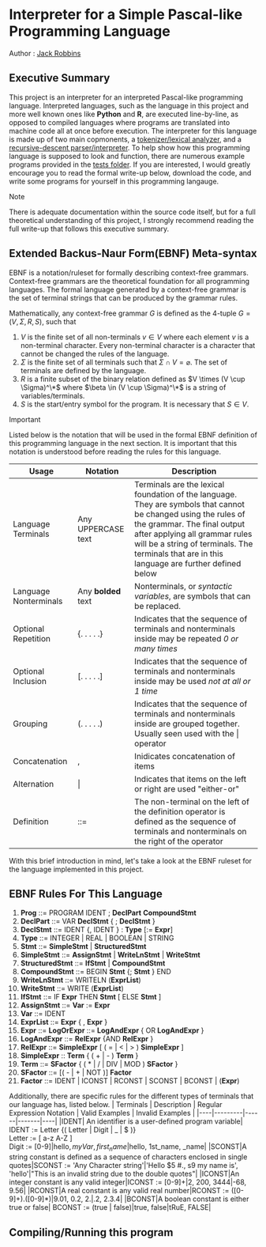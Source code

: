 # Interpreter for a Simple Pascal-like Programming Language
Author : [Jack Robbins](https://github.com/jackr276)

## Executive Summary
This project is an interpreter for an interpreted Pascal-like programming language. Interpreted languages, such as the language in this project and more well known ones like **Python** and **R**, are executed line-by-line, as opposed to compiled languages where programs are translated into machine code all at once before execution.  The interpreter for this language is made up of two main copmonents, a [tokenizer/lexical analyzer](https://github.com/jackr276/Simple-Pascal-Like-Language-Interpreter/blob/main/lex.cpp), and a [recursive-descent parser/interpreter](https://github.com/jackr276/Simple-Pascal-Like-Language-Interpreter/blob/main/parserInterp.cpp). To help show how this programming language is supposed to look and function, there are numerous example programs provided in the [tests folder](https://github.com/jackr276/Simple-Pascal-Like-Language-Interpreter/tree/main/tests). If you are interested, I would greatly encourage you to read the formal write-up below, download the code, and write some
programs for yourself in this programming langauge.

>[!Note]
>There is adequate documentation within the source code itself, but for a full theoretical understanding of this project, I strongly recommend reading the full write-up that follows this executive summary.

## Extended Backus-Naur Form(EBNF) Meta-syntax
EBNF is a notation/ruleset for formally describing context-free grammars. Context-free grammars are the theoretical foundation for all programming languages. The formal language generated by a context-free grammar is the set of terminal strings that can be produced by the grammar rules.

Mathematically, any context-free grammar _G_ is defined as the 4-tuple $G = (V, \Sigma, R, S)$, such that
 1. $V$ is the finite set of all non-terminals $v \in V$ where each element _v_ is a non-terminal character. Every non-terminal character is a character that cannot be changed the rules of the language.
 2. $\Sigma$ is the finite set of all terminals such that $\Sigma \cap V = \varnothing$. The set of terminals are defined by the language.
 3. $R$ is a finite subset of the binary relation defined as $V \times (V \cup \Sigma)^\*$ where $\beta \in (V \cup \Sigma)^\*$ is a string of variables/terminals.
 5. $S$ is the start/entry symbol for the program. It is necessary that $S \in V$.

>[!Important]
> Listed below is the notation that will be used in the formal EBNF definition of this programming language in the next section. It is important that this notation is understood before reading the rules for this language.


| Usage | Notation | Description |
| ----- | -------- | -------------- |
| Language Terminals | Any UPPERCASE text| Terminals are the lexical foundation of the language. They are symbols that cannot be changed using the rules of the grammar. The final output after applying all grammar rules will be a string of terminals. The terminals that are in this language are further defined below|
| Language Nonterminals | Any **bolded** text | Nonterminals, or _syntactic variables_, are symbols that can be replaced. |
|Optional Repetition|{. . . . .}|Indicates that the sequence of terminals and nonterminals inside may be repeated _0 or many times_|
|Optional Inclusion|[. . . . .]|Indicates that the sequence of terminals and nonterminals inside may be used _not at all or 1 time_|
|Grouping|(. . . . .)|Indicates that the sequence of terminals and nonterminals inside are grouped together. Usually seen used with the \| operator|
|Concatenation|    ,    |Inidicates concatenation of items |
|Alternation|    \|    |Indicates that items on the left or right are used "either-or"|
|Definition| ::= | The non-terminal on the left of the definition operator is defined as the sequence of terminals and nonterminals on the right of the operator|

With this brief introduction in mind, let's take a look at the EBNF ruleset for the language implemented in this project.

## EBNF Rules For This Language

 1. **Prog** ::= PROGRAM IDENT ; **DeclPart** **CompoundStmt**
 2. **DeclPart** ::= VAR **DeclStmt** { ; **DeclStmt** }
 3. **DeclStmt** ::= IDENT {, IDENT } : **Type** [:= **Expr**]
 4. **Type** ::= INTEGER | REAL | BOOLEAN | STRING
 5. **Stmt** ::= **SimpleStmt** | **StructuredStmt**
 6. **SimpleStmt** ::= **AssignStmt** | **WriteLnStmt** | **WriteStmt**
 7. **StructuredStmt** ::= **IfStmt** | **CompoundStmt**
 8. **CompoundStmt** ::= BEGIN **Stmt** {; **Stmt** } END
 9. **WriteLnStmt** ::= WRITELN (**ExprList**)
 10. **WriteStmt** ::= WRITE (**ExprList**)
 11. **IfStmt** ::= IF **Expr** THEN **Stmt** [ ELSE **Stmt** ]
 12. **AssignStmt** ::= **Var** := **Expr**
 13. **Var** ::= IDENT
 14. **ExprList** ::= **Expr** { , **Expr** }
 15. **Expr** ::= **LogOrExpr** ::= **LogAndExpr** { OR **LogAndExpr** }
 16. **LogAndExpr** ::= **RelExpr** {AND **RelExpr** }
 17. **RelExpr** ::= **SimpleExpr** [ ( = | < | > ) **SimpleExpr** ]
 18. **SimpleExpr** :: **Term** { ( + | - ) **Term** }
 19. **Term** ::= **SFactor** { ( * | / | DIV | MOD ) **SFactor** }
 20. **SFactor** ::= [( - | + | NOT )] **Factor**
 21. **Factor** ::= IDENT | ICONST | RCONST | SCONST | BCONST | (**Expr**)

Additionally, there are specific rules for the different types of terminals that our language has, listed below.
| Terminals | Description | Regular Expression Notation | Valid Examples | Invalid Examples |
|----|---------|------|-------|----|
|IDENT| An identifier is a user-defined program variable| IDENT := Letter {( Letter \| Digit \| _ \| $ )} <br /> Letter := [ a-z A-Z ] <br /> Digit := [0-9]|hello$, myVar, first_name|$hello, 1st_name, _name|
|SCONST|A string constant is defined as a sequence of characters enclosed in single quotes|SCONST := 'Any Character string'|'Hello $5 #., s9 my name is', 'hello'|"This is an invalid string due to the double quotes"|
|ICONST|An integer constant is any valid integer|ICONST := [0-9]+|2, 200, 3444|-68, 9.56|
|RCONST|A real constant is any valid real number|RCONST := ([0-9]+)\.([0-9]*)|9.01, 0.2, 2.|.2, 2.3.4|
|BCONST|A boolean constant is either true or false| BCONST := (true \| false)|true, false|tRuE, FALSE|






## Compiling/Running this program
